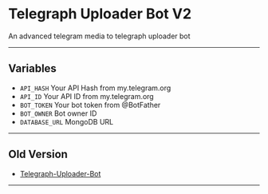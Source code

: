 # Telegraph Uploader Bot V2
An advanced telegram media to telegraph uploader bot

---

## Variables

- `API_HASH` Your API Hash from my.telegram.org
- `API_ID` Your API ID from my.telegram.org
- `BOT_TOKEN` Your bot token from @BotFather
- `BOT_OWNER` Bot owner ID
- `DATABASE_URL` MongoDB URL

---

## Old Version

- [Telegraph-Uploader-Bot](https://github.com/FayasNoushad/Telegraph-Uploader-Bot)

---
